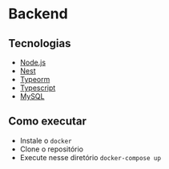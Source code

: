 # Backend

## Tecnologias

- [Node.js](https://nodejs.org/)
- [Nest](https://nestjs.com/)
- [Typeorm](https://typeorm.io/#/)
- [Typescript](https://www.typescriptlang.org/)
- [MySQL](https://www.mysql.com/)

## Como executar

- Instale o `docker`
- Clone o repositório
- Execute nesse diretório `docker-compose up`
